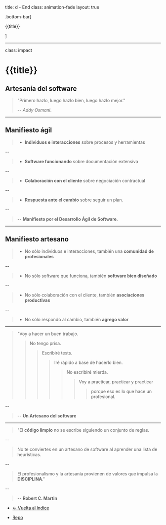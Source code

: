 title: d - End
class: animation-fade
layout: true

.bottom-bar[

{{title}}

]

---

class: impact

# {{title}}

## Artesanía del software

> "Primero hazlo, luego hazlo bien, luego hazlo mejor."
>
> -- _Addy Osmani_.

---

## Manifiesto ágil

> - **Individuos e interacciones** sobre procesos y herramientas

--

> - **Software funcionando** sobre documentación extensiva

--

> - **Colaboración con el cliente** sobre negociación contractual

--

> - **Respuesta ante el cambio** sobre seguir un plan.

--

> -- **Manifiesto por el Desarrollo Ágil de Software**.

---

## Manifiesto artesano

> - No sólo individuos e interacciones, también una **comunidad de profesionales**

--

> - No sólo software que funciona, también **software bien diseñado**

--

> - No sólo colaboración con el cliente, también **asociaciones productivas**

--

> - No sólo respondo al cambio, también **agrego valor**

---

> "Voy a hacer un buen trabajo.
>
> > No tengo prisa.
> >
> > > Escribiré tests.
> > >
> > > > Iré rápido a base de hacerlo bien.
> > > >
> > > > > No escribiré mierda.
> > > > >
> > > > > > Voy a practicar, practicar y practicar
> > > > > >
> > > > > > > porque eso es lo que hace un profesional.

--

> -- **Un Artesano del software**

---

> "El **código limpio** no se escribe siguiendo un conjunto de reglas.

--

> No te conviertes en un artesano de software al aprender una lista de heurísticas.

--

> El profesionalismo y la artesanía provienen de valores que impulsa la **DISCIPLINA**."

--

> -- **Robert C. Martin**

- [<- Vuelta al índice ](./)

- [Repo](https://github.com/AcademiaBinaria/CleanCode)
